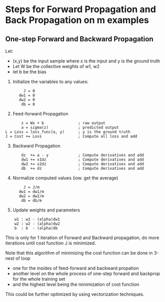 # Steps for Forward Propagation and Back Propagation on m examples

## One-step Forward and Backward Propagation

Let:

* (x,y) be the input sample where x is the input and y is the ground truth
* Let W be the collective weights of w1, w2
* let b be the bias 

1. Initialize the variables to any values:
```    
        J = 0
      dw1 = 0
      dw2 = 0
       db = 0
```    
2. Feed-forward Propagation
```
       z = Wx + b               ; raw output
       a = sigma(z)             ; predicted output
L = Loss = loss_func(a, y)      ; y is the ground truth
J = Cost += Loss                ; Compute all loss and add
```
3. Backward Propagation
```
       dz  += a - y             ; Compute derivatives and add
       dw1 += x1dz              ; Compute derivatives and add
       dw2 += x2dz              ; Compute derivatives and add
       db  += dz                ; Compute derivatives and add
```
4. Normalize computed values (iow. get the average)
```
        J = J/m
      dw1 = dw1/m
      dw2 = dw2/m
       db = db/m
```
5. Update weights and parameters
```
    w1 : w1 - (alpha)dw1
    w2 : w2 - (alpha)dw2
    b  : b  - (alpha)db
```

This is only for 1 iteration of Forward and Backward propagation, do more iterations until cost function J is minimized.

Note that this algorithm of minimizing the cost function can be done in 3-nest of loop
* one for the insides of feed-forward and backward propation
* another level on the whole process of one-step forward and backprop for the whole training set
* and the highest level being the minimization of cost function

This could be further optimized by using vectorization techniques.